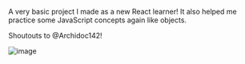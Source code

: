 A very basic project I made as a new React learner! It also helped me practice some JavaScript concepts again like objects.

Shoutouts to @Archidoc142!

![image](https://github.com/itshichabk/react-discord-profile/assets/95623539/44a1447a-1cca-4a29-b22e-cd584a006785)
